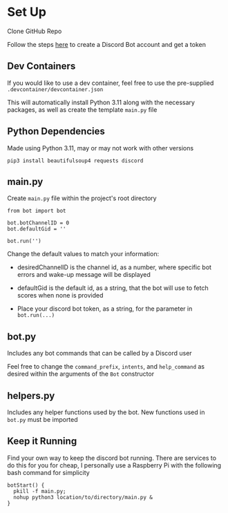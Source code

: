 # Set Up

Clone GitHub Repo

Follow the steps [here](https://www.howtogeek.com/364225/how-to-make-your-own-discord-bot/) to create a Discord Bot account and get a token

## Dev Containers

If you would like to use a dev container, feel free to use the pre-supplied `.devcontainer/devcontainer.json`

This will automatically install Python 3.11 along with the necessary packages, as well as create the template `main.py` file

## Python Dependencies

Made using Python 3.11, may or may not work with other versions

```
pip3 install beautifulsoup4 requests discord
```

## main.py

Create `main.py` file within the project's root directory

```
from bot import bot

bot.botChannelID = 0
bot.defaultGid = ''

bot.run('')
```

Change the default values to match your information:

-   desiredChannelID is the channel id, as a number, where specific bot errors and wake-up message will be displayed

-   defaultGid is the default id, as a string, that the bot will use to fetch scores when none is provided

-   Place your discord bot token, as a string, for the parameter in `bot.run(...)`

## bot.py

Includes any bot commands that can be called by a Discord user

Feel free to change the `command_prefix`, `intents`, and `help_command` as desired within the arguments of the `Bot` constructor

## helpers.py

Includes any helper functions used by the bot. New functions used in `bot.py` must be imported

## Keep it Running

Find your own way to keep the discord bot running. There are services to do this for you for cheap, I personally use a Raspberry Pi with the following bash command for simplicity

```
botStart() {
  pkill -f main.py;
  nohup python3 location/to/directory/main.py &
}
```
